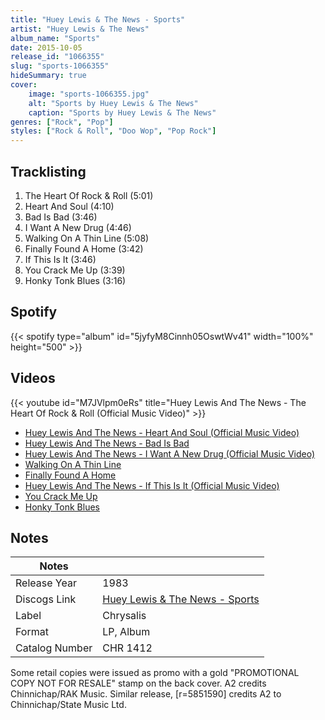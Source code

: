 ```yaml
---
title: "Huey Lewis & The News - Sports"
artist: "Huey Lewis & The News"
album_name: "Sports"
date: 2015-10-05
release_id: "1066355"
slug: "sports-1066355"
hideSummary: true
cover:
    image: "sports-1066355.jpg"
    alt: "Sports by Huey Lewis & The News"
    caption: "Sports by Huey Lewis & The News"
genres: ["Rock", "Pop"]
styles: ["Rock & Roll", "Doo Wop", "Pop Rock"]
---
```

## Tracklisting
1. The Heart Of Rock & Roll (5:01)
2. Heart And Soul (4:10)
3. Bad Is Bad (3:46)
4. I Want A New Drug (4:46)
5. Walking On A Thin Line (5:08)
6. Finally Found A Home (3:42)
7. If This Is It (3:46)
8. You Crack Me Up (3:39)
9. Honky Tonk Blues (3:16)
## Spotify
{{< spotify type="album" id="5jyfyM8Cinnh05OswtWv41" width="100%" height="500" >}}

## Videos
{{< youtube id="M7JVlpm0eRs" title="Huey Lewis And The News - The Heart Of Rock & Roll (Official Music Video)" >}}
- [Huey Lewis And The News - Heart And Soul (Official Music Video)](https://www.youtube.com/watch?v=8TdaXhpjHws)
- [Huey Lewis And The News - Bad Is Bad](https://www.youtube.com/watch?v=7CscPTI8fwA)
- [Huey Lewis And The News - I Want A New Drug (Official Music Video)](https://www.youtube.com/watch?v=N6uEMOeDZsA)
- [Walking On A Thin Line](https://www.youtube.com/watch?v=VVE9Kj1o4ig)
- [Finally Found A Home](https://www.youtube.com/watch?v=-DQ3ZKyKd0g)
- [Huey Lewis And The News - If This Is It (Official Music Video)](https://www.youtube.com/watch?v=AaTQAaJWW54)
- [You Crack Me Up](https://www.youtube.com/watch?v=-Z6WHizfg8U)
- [Honky Tonk Blues](https://www.youtube.com/watch?v=ko-w5e4-mbw)

## Notes
| Notes          |             |
| ---------------| ----------- |
| Release Year   | 1983 |
| Discogs Link   | [Huey Lewis & The News - Sports](https://www.discogs.com/release/1066355-Huey-Lewis-And-The-News-Sports) |
| Label          | Chrysalis |
| Format         | LP, Album |
| Catalog Number | CHR 1412 |

Some retail copies were issued as promo with a gold "PROMOTIONAL COPY NOT FOR RESALE" stamp on the back cover.  A2 credits Chinnichap/RAK Music. Similar release, [r=5851590] credits A2 to Chinnichap/State Music Ltd.
